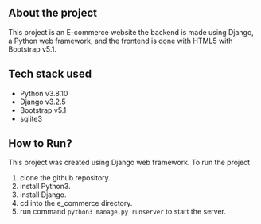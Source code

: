 ## About the project
This project is an E-commerce website the backend is made using Django, a Python web framework, and the frontend is done with HTML5 with Bootstrap v5.1.

## Tech stack used
- Python v3.8.10
- Django v3.2.5
- Bootstrap v5.1
- sqlite3

## How to Run?
This project was created using Django web framework. To run the project
1. clone the github repository.
2. install Python3.
3. install Django.
4. cd into the e_commerce directory.
5. run command `python3 manage.py runserver` to start the server.